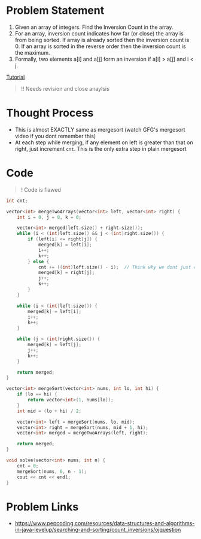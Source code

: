 # Problem Statement
1. Given an array of integers. Find the Inversion Count in the array.
2. For an array, inversion count indicates how far (or close) the array is from being sorted. If array is already sorted then the inversion count is 0. If an array is sorted in the reverse order then the inversion count is the maximum.
3. Formally, two elements a[i] and a[j] form an inversion if a[i] > a[j] and i < j.

[Tutorial](https://www.youtube.com/watch?v=uojx--MK_n0&list=PL-Jc9J83PIiHhXKonZxk7gbEWsmSYP5kq&index=12)

> !! Needs revision and close anaylsis

# Thought Process
- This is almost EXACTLY same as mergesort (watch GFG's mergesort video if you dont remember this)
- At each step while merging, if any element on left is greater than that on right, just increment `cnt`. This is the only extra step in plain mergesort

# Code

> ! Code is flawed

```cpp
int cnt;

vector<int> mergeTwoArrays(vector<int> left, vector<int> right) {
    int i = 0, j = 0, k = 0;

    vector<int> merged(left.size() + right.size());
    while (i < (int)left.size() && j < (int)right.size()) {
        if (left[i] <= right[j]) {
            merged[k] = left[i];
            i++;
            k++;
        } else {
            cnt += ((int)left.size() - i);  // Think why we dont just cnt++;. Hint: because all other elements will also have inversions
            merged[k] = right[j];
            j++;
            k++;
        }
    }

    while (i < (int)left.size()) {
        merged[k] = left[i];
        i++;
        k++;
    }

    while (j < (int)right.size()) {
        merged[k] = left[j];
        j++;
        k++;
    }

    return merged;
}

vector<int> mergeSort(vector<int> nums, int lo, int hi) {
    if (lo == hi) {
        return vector<int>(1, nums[lo]);
    }
    int mid = (lo + hi) / 2;

    vector<int> left = mergeSort(nums, lo, mid);
    vector<int> right = mergeSort(nums, mid + 1, hi);
    vector<int> merged = mergeTwoArrays(left, right);

    return merged;
}

void solve(vector<int> nums, int n) {
    cnt = 0;
    mergeSort(nums, 0, n - 1);
    cout << cnt << endl;
}
```

# Problem Links
- https://www.pepcoding.com/resources/data-structures-and-algorithms-in-java-levelup/searching-and-sorting/count_inversions/ojquestion
